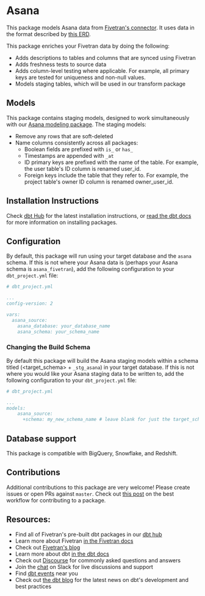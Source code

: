 # Asana 

This package models Asana data from [Fivetran's connector](https://fivetran.com/docs/applications/asana). It uses data in the format described by [this ERD](https://fivetran.com/docs/applications/asana#schemainformation).

This package enriches your Fivetran data by doing the following:
* Adds descriptions to tables and columns that are synced using Fivetran
* Adds freshness tests to source data
* Adds column-level testing where applicable. For example, all primary keys are tested for uniqueness and non-null values.
* Models staging tables, which will be used in our transform package

## Models

This package contains staging models, designed to work simultaneously with our [Asana modeling package](https://github.com/fivetran/dbt_asana).  The staging models:
* Remove any rows that are soft-deleted
* Name columns consistently across all packages:
    * Boolean fields are prefixed with `is_` or `has_`
    * Timestamps are appended with `_at`
    * ID primary keys are prefixed with the name of the table.  For example, the user table's ID column is renamed user_id.
    * Foreign keys include the table that they refer to. For example, the project table's owner ID column is renamed owner_user_id.

## Installation Instructions
Check [dbt Hub](https://hub.getdbt.com/) for the latest installation instructions, or [read the dbt docs](https://docs.getdbt.com/docs/package-management) for more information on installing packages.

## Configuration
By default, this package will run using your target database and the `asana` schema. If this is not where your Asana data is (perhaps your Asana schema is `asana_fivetran`), add the following configuration to your `dbt_project.yml` file:

```yml
# dbt_project.yml

...
config-version: 2

vars:
  asana_source:
    asana_database: your_database_name
    asana_schema: your_schema_name 
```

### Changing the Build Schema
By default this package will build the Asana staging models within a schema titled (<target_schema> + `_stg_asana`) in your target database. If this is not where you would like your Asana staging data to be written to, add the following configuration to your `dbt_project.yml` file:

```yml
# dbt_project.yml

...
models:
    asana_source:
      +schema: my_new_schema_name # leave blank for just the target_schema
```

## Database support
This package is compatible with BigQuery, Snowflake, and Redshift.

## Contributions

Additional contributions to this package are very welcome! Please create issues
or open PRs against `master`. Check out 
[this post](https://discourse.getdbt.com/t/contributing-to-a-dbt-package/657) 
on the best workflow for contributing to a package.

## Resources:
- Find all of Fivetran's pre-built dbt packages in our [dbt hub](https://hub.getdbt.com/fivetran/)
- Learn more about Fivetran [in the Fivetran docs](https://fivetran.com/docs)
- Check out [Fivetran's blog](https://fivetran.com/blog)
- Learn more about dbt [in the dbt docs](https://docs.getdbt.com/docs/introduction)
- Check out [Discourse](https://discourse.getdbt.com/) for commonly asked questions and answers
- Join the [chat](http://slack.getdbt.com/) on Slack for live discussions and support
- Find [dbt events](https://events.getdbt.com) near you
- Check out [the dbt blog](https://blog.getdbt.com/) for the latest news on dbt's development and best practices
